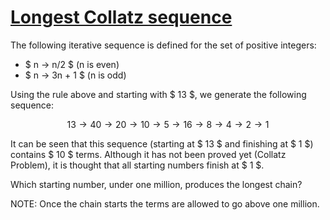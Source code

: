 # [Longest Collatz sequence](https://projecteuler.net/problem=14)

The following iterative sequence is defined for the set of positive integers:

- $ n → n/2 $ (n is even)
- $ n → 3n + 1 $ (n is odd)

Using the rule above and starting with $ 13 $, we generate the following sequence:

$$ 13 → 40 → 20 → 10 → 5 → 16 → 8 → 4 → 2 → 1 $$

It can be seen that this sequence (starting at $ 13 $ and finishing at $ 1 $) contains $ 10 $ terms.
Although it has not been proved yet (Collatz Problem), it is thought that all
starting numbers finish at $ 1 $.

Which starting number, under one million, produces the longest chain?

NOTE: Once the chain starts the terms are allowed to go above one million.
